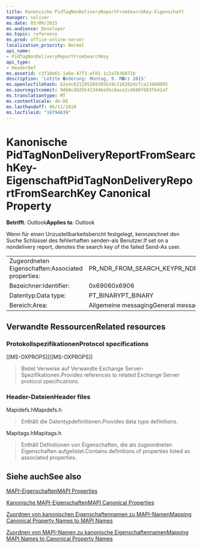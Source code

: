 ```yaml
---
title: Kanonische PidTagNonDeliveryReportFromSearchKey-Eigenschaft
manager: soliver
ms.date: 03/09/2015
ms.audience: Developer
ms.topic: reference
ms.prod: office-online-server
localization_priority: Normal
api_name:
- PidTagNonDeliveryReportFromSearchKey
api_type:
- HeaderDef
ms.assetid: c3f10e61-1a6e-47f3-afd1-1c2a7836871b
description: 'Letzte �nderung: Montag, 9. M�rz 2015'
ms.openlocfilehash: b2e4c621295289305b34c218202dcfca13460095
ms.sourcegitcommit: 9d60cd82b5413446e5bc8ace2cd689f683fb41a7
ms.translationtype: MT
ms.contentlocale: de-DE
ms.lasthandoff: 06/11/2018
ms.locfileid: "19794639"
---
```

# <a name="pidtagnondeliveryreportfromsearchkey-canonical-property"></a><span data-ttu-id="3078b-103">Kanonische PidTagNonDeliveryReportFromSearchKey-Eigenschaft</span><span class="sxs-lookup"><span data-stu-id="3078b-103">PidTagNonDeliveryReportFromSearchKey Canonical Property</span></span>

  
  
<span data-ttu-id="3078b-104">**Betrifft**: Outlook</span><span class="sxs-lookup"><span data-stu-id="3078b-104">**Applies to**: Outlook</span></span> 
  
<span data-ttu-id="3078b-105">Wenn für einen Unzustellbarkeitsbericht festgelegt, kennzeichnet den Suche Schlüssel des fehlerhaften senden-als Benutzer.</span><span class="sxs-lookup"><span data-stu-id="3078b-105">If set on a nondelivery report, denotes the search key of the failed Send-As user.</span></span>
  
|||
|:-----|:-----|
|<span data-ttu-id="3078b-106">Zugeordneten Eigenschaften:</span><span class="sxs-lookup"><span data-stu-id="3078b-106">Associated properties:</span></span>  <br/> |<span data-ttu-id="3078b-107">PR_NDR_FROM_SEARCH_KEY</span><span class="sxs-lookup"><span data-stu-id="3078b-107">PR_NDR_FROM_SEARCH_KEY</span></span>  <br/> |
|<span data-ttu-id="3078b-108">Bezeichner:</span><span class="sxs-lookup"><span data-stu-id="3078b-108">Identifier:</span></span>  <br/> |<span data-ttu-id="3078b-109">0x6906</span><span class="sxs-lookup"><span data-stu-id="3078b-109">0x6906</span></span>  <br/> |
|<span data-ttu-id="3078b-110">Datentyp:</span><span class="sxs-lookup"><span data-stu-id="3078b-110">Data type:</span></span>  <br/> |<span data-ttu-id="3078b-111">PT_BINARY</span><span class="sxs-lookup"><span data-stu-id="3078b-111">PT_BINARY</span></span>  <br/> |
|<span data-ttu-id="3078b-112">Bereich:</span><span class="sxs-lookup"><span data-stu-id="3078b-112">Area:</span></span>  <br/> |<span data-ttu-id="3078b-113">Allgemeine messaging</span><span class="sxs-lookup"><span data-stu-id="3078b-113">General messaging</span></span>  <br/> |
   
## <a name="related-resources"></a><span data-ttu-id="3078b-114">Verwandte Ressourcen</span><span class="sxs-lookup"><span data-stu-id="3078b-114">Related resources</span></span>

### <a name="protocol-specifications"></a><span data-ttu-id="3078b-115">Protokollspezifikationen</span><span class="sxs-lookup"><span data-stu-id="3078b-115">Protocol specifications</span></span>

<span data-ttu-id="3078b-116">[[MS-OXPROPS]]</span><span class="sxs-lookup"><span data-stu-id="3078b-116">[[MS-OXPROPS]]</span></span> 
  
> <span data-ttu-id="3078b-117">Bietet Verweise auf Verwandte Exchange Server-Spezifikationen.</span><span class="sxs-lookup"><span data-stu-id="3078b-117">Provides references to related Exchange Server protocol specifications.</span></span>
    
### <a name="header-files"></a><span data-ttu-id="3078b-118">Header-Dateien</span><span class="sxs-lookup"><span data-stu-id="3078b-118">Header files</span></span>

<span data-ttu-id="3078b-119">Mapidefs.h</span><span class="sxs-lookup"><span data-stu-id="3078b-119">Mapidefs.h</span></span>
  
> <span data-ttu-id="3078b-120">Enthält die Datentypdefinitionen.</span><span class="sxs-lookup"><span data-stu-id="3078b-120">Provides data type definitions.</span></span>
    
<span data-ttu-id="3078b-121">Mapitags.h</span><span class="sxs-lookup"><span data-stu-id="3078b-121">Mapitags.h</span></span>
  
> <span data-ttu-id="3078b-122">Enthält Definitionen von Eigenschaften, die als zugeordneten Eigenschaften aufgelistet.</span><span class="sxs-lookup"><span data-stu-id="3078b-122">Contains definitions of properties listed as associated properties.</span></span>
    
## <a name="see-also"></a><span data-ttu-id="3078b-123">Siehe auch</span><span class="sxs-lookup"><span data-stu-id="3078b-123">See also</span></span>



[<span data-ttu-id="3078b-124">MAPI-Eigenschaften</span><span class="sxs-lookup"><span data-stu-id="3078b-124">MAPI Properties</span></span>](mapi-properties.md)
  
[<span data-ttu-id="3078b-125">Kanonische MAPI-Eigenschaften</span><span class="sxs-lookup"><span data-stu-id="3078b-125">MAPI Canonical Properties</span></span>](mapi-canonical-properties.md)
  
[<span data-ttu-id="3078b-126">Zuordnen von kanonischen Eigenschaftennamen zu MAPI-Namen</span><span class="sxs-lookup"><span data-stu-id="3078b-126">Mapping Canonical Property Names to MAPI Names</span></span>](mapping-canonical-property-names-to-mapi-names.md)
  
[<span data-ttu-id="3078b-127">Zuordnen von MAPI-Namen zu kanonische Eigenschaftennamen</span><span class="sxs-lookup"><span data-stu-id="3078b-127">Mapping MAPI Names to Canonical Property Names</span></span>](mapping-mapi-names-to-canonical-property-names.md)

